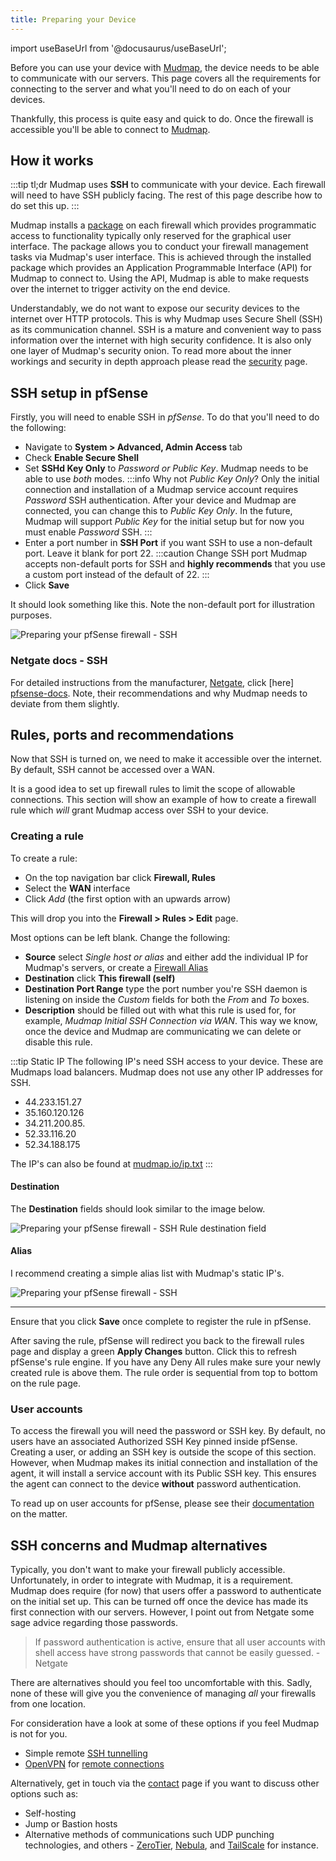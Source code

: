 ```yaml
---
title: Preparing your Device
---
```


import useBaseUrl from '@docusaurus/useBaseUrl';

Before you can use your device with [Mudmap], the device needs to be able to
communicate with our servers. This page covers all the requirements for 
connecting to the server and what you'll need to do on each of your devices.

Thankfully, this process is quite easy and quick to do. Once the firewall is 
accessible you'll be able to connect to [Mudmap].

## How it works

:::tip tl;dr
Mudmap uses **SSH** to communicate with your device. Each firewall will 
need to have SSH publicly facing. The rest of this page describe how to do 
set this up. 
:::

Mudmap installs a [package] on each firewall which provides programmatic 
access to functionality typically only reserved for the graphical user 
interface. The package allows you to conduct your firewall management tasks 
via Mudmap's user interface. This is achieved through the installed package 
which provides an Application Programmable Interface (API) for Mudmap to 
connect to. Using the API, Mudmap is able to make requests over the 
internet to trigger activity on the end device. 

Understandably, we do not want to expose our security devices to the internet
over HTTP protocols. This is why Mudmap uses Secure Shell (SSH) as its 
communication channel. SSH is a mature and convenient way to pass 
information over the internet with high security confidence. It is also 
only one layer of Mudmap's security onion. To read more about the inner 
workings and security in depth approach please read the [security] page.

## SSH setup in pfSense

Firstly, you will need to enable SSH in *pfSense*. To do that you'll need to
do the following:

- Navigate to **System > Advanced, Admin Access** tab
- Check **Enable Secure Shell**
- Set **SSHd Key Only** to *Password or Public Key*. Mudmap needs to be 
  able to use *both* modes.
  :::info Why not *Public Key Only*?
  Only the initial connection and installation of a Mudmap service account
  requires *Password* SSH authentication. After your device and Mudmap are
  connected, you can change this to *Public Key Only*. In the future, Mudmap
  will support *Public Key* for the initial setup but for now you must enable
  *Password* SSH.
  ::: 
- Enter a port number in **SSH Port** if you want SSH to use a non-default 
  port. Leave it blank for 
  port 22.
  :::caution Change SSH port
  Mudmap accepts non-default ports for SSH and **highly recommends** that you
  use a custom port instead of the default of 22.
  :::
- Click **Save**

It should look something like this. Note the non-default port for illustration
purposes.


<div style={{textAlign: 'center'}}>
<img  alt="Preparing your pfSense firewall - SSH" src={useBaseUrl
('img/preparing-device-ssh-pfsense.png')} />
</div>


### Netgate docs - SSH

For detailed instructions from the manufacturer, [Netgate], click [here]
[pfsense-docs]. Note, their recommendations and why Mudmap needs to deviate 
from them slightly.

## Rules, ports and recommendations

Now that SSH is turned on, we need to make it accessible over the internet. 
By default, SSH cannot be accessed over a WAN. 

It is a good idea to set up firewall rules to limit the scope of allowable 
connections. This section will show an example of how to create a firewall 
rule which *will* grant Mudmap access over SSH to your device. 

### Creating a rule

To create a rule:

- On the top navigation bar click **Firewall, Rules**
- Select the **WAN** interface
- Click *Add* (the first option with an upwards arrow)

This will drop you into the **Firewall > Rules > Edit** page.

Most options can be left blank. Change the following:

- **Source** select *Single host or alias* and either add the individual IP 
  for Mudmap's servers, or create a [Firewall Alias](#alias)
- **Destination** click **This firewall (self)**
- **Destination Port Range** type the port number you're SSH daemon is 
  listening on inside the *Custom* fields for both the *From* and *To* boxes.
- **Description** should be filled out with what this rule is used for, for 
  example, *Mudmap Initial SSH Connection via WAN*. This way we know, once 
  the device and Mudmap are communicating we can delete or disable this rule.

:::tip Static IP
The following IP's need SSH access to your device. These are Mudmaps load 
balancers. Mudmap does not use any other IP addresses for SSH.
- 44.233.151.27
- 35.160.120.126 
- 34.211.200.85.
- 52.33.116.20
- 52.34.188.175

The IP's can also be found at [mudmap.io/ip.txt](https://mudmap.io/ip.txt)
:::

#### Destination 

The **Destination** fields should look similar to the image below. 

<div style={{textAlign: 'center'}}>
<img  alt="Preparing your pfSense firewall - SSH Rule destination field" src=
{useBaseUrl
('img/preparing-device-ssh-rule-destination.png')} />
</div>


#### Alias

I recommend creating a simple alias list with Mudmap's static IP's.

<div style={{textAlign: 'center'}}>
<img  alt="Preparing your pfSense firewall - SSH" src={useBaseUrl
('img/mudmap-ssh-alias-ip.png')} />
</div>

--- 

Ensure that you click **Save** once complete to register the rule in pfSense.

After saving the rule, pfSense will redirect you back to the firewall rules 
page and display a green **Apply Changes** button. Click this to refresh 
pfSense's rule engine. If you have any Deny All rules make sure your newly 
created rule is above them. The rule order is sequential from top to bottom 
on the rule page.

### User accounts

To access the firewall you will need the password or SSH key. By default, 
no users have an associated Authorized SSH Key pinned inside pfSense. 
Creating a user, or adding an SSH key is outside the scope of this section. 
However, when Mudmap makes its initial connection and installation of the 
agent, it will install a service account with its Public SSH key. This 
ensures the agent can connect to the device **without** password 
authentication.

To read up on user accounts for pfSense, please see their 
[documentation][pf-user-docs] on the matter.

## SSH concerns and Mudmap alternatives

Typically, you don't want to make your firewall publicly accessible. 
Unfortunately, in order to integrate with Mudmap, it is a requirement. 
Mudmap does require (for now) that users offer a password to authenticate on 
the initial set up. This can be turned off once the device has made its 
first connection with our servers. However, I point out from Netgate some 
sage advice regarding those passwords.

> If password authentication is active, ensure that all user accounts with
> shell access have strong passwords that cannot be easily guessed. - Netgate
 
There are alternatives should you feel too uncomfortable with this. Sadly, 
none of these will give you the convenience of managing *all* your firewalls 
from one location.

For consideration have a look at some of these options if you feel Mudmap is 
not for you. 

- Simple remote [SSH tunnelling][ssh-video]
- [OpenVPN] for [remote connections][remote-video]

Alternatively, get in touch via the [contact] page if you want 
to discuss other options such as:

- Self-hosting
- Jump or Bastion hosts
- Alternative methods of communications such UDP 
  punching technologies, and others - [ZeroTier], [Nebula], and [TailScale] 
  for instance.

[mudmap]: https://mudmap.io/
[netgate]: https://netgate.com/
[pfsense-docs]: https://docs.netgate.com/pfsense/en/latest/recipes/ssh-access.html#User_Access
[pf-user-docs]: https://docs.netgate.com/pfsense/en/latest/usermanager/index.html
[contact]: https://mudmap.io/contact
[zerotier]: https://zerotier.com
[nebula]: https://defined.net
[tailscale]: https://tailscale.com
[openvpn]: https://openvpn.net
[ssh-video]: https://www.youtube.com/watch?v=MVoe3mX_UZQ&ab_channel=LawrenceSystems
[remote-video]: https://www.youtube.com/watch?v=PgielyUFGeQ&ab_channel=LawrenceSystems
[security]: /security
[package]: https://github.com/jaredhendrickson13/pfsense-api
